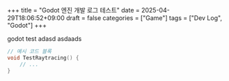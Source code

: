 +++
title = "Godot 엔진 개발 로그 테스트"
date = 2025-04-29T18:06:52+09:00
draft = false
categories = ["Game"]
tags = ["Dev Log", "Godot"]
+++


godot test
adasd
asdaads

```cpp
// 예시 코드 블록
void TestRaytracing() {
    // ...
}
```

